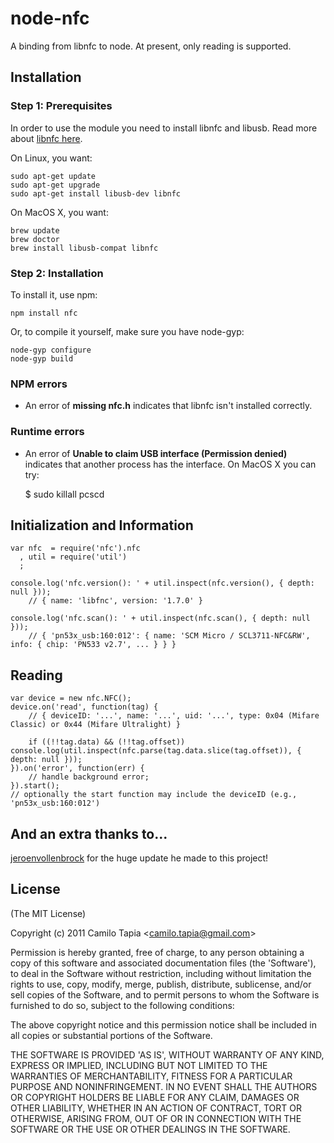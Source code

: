 node-nfc
========
A binding from libnfc to node.
At present,
only reading is supported.

## Installation

### Step 1: Prerequisites
In order to use the module you need to install libnfc and libusb.
Read more about [libnfc here](http://nfc-tools.org/index.php?title=Libnfc).

On Linux, you want:

    sudo apt-get update
    sudo apt-get upgrade
    sudo apt-get install libusb-dev libnfc

On MacOS X, you want:

    brew update
    brew doctor
    brew install libusb-compat libnfc

### Step 2: Installation

To install it, use npm:

    npm install nfc
    
Or, to compile it yourself, make sure you have node-gyp:

    node-gyp configure
    node-gyp build

### NPM errors

- An error of **missing nfc.h** indicates that libnfc isn't installed correctly.

### Runtime errors

- An error of **Unable to claim USB interface (Permission denied)**
indicates that another process has the interface. On MacOS X you can try:

    $ sudo killall pcscd


## Initialization and Information

    var nfc  = require('nfc').nfc
      , util = require('util')
      ;

    console.log('nfc.version(): ' + util.inspect(nfc.version(), { depth: null }));
        // { name: 'libfnc', version: '1.7.0' }

    console.log('nfc.scan(): ' + util.inspect(nfc.scan(), { depth: null }));
        // { 'pn53x_usb:160:012': { name: 'SCM Micro / SCL3711-NFC&RW', info: { chip: 'PN533 v2.7', ... } } }

## Reading

    var device = new nfc.NFC();
    device.on('read', function(tag) {
        // { deviceID: '...', name: '...', uid: '...', type: 0x04 (Mifare Classic) or 0x44 (Mifare Ultralight) }

        if ((!!tag.data) && (!!tag.offset)) console.log(util.inspect(nfc.parse(tag.data.slice(tag.offset)), { depth: null }));
    }).on('error', function(err) {
        // handle background error;
    }).start();
    // optionally the start function may include the deviceID (e.g., 'pn53x_usb:160:012')

## And an extra thanks to...

[jeroenvollenbrock](https://github.com/jeroenvollenbrock) for the huge update he made to this project!

## License 

(The MIT License)

Copyright (c) 2011 Camilo Tapia &lt;camilo.tapia@gmail.com&gt;

Permission is hereby granted, free of charge, to any person obtaining
a copy of this software and associated documentation files (the
'Software'), to deal in the Software without restriction, including
without limitation the rights to use, copy, modify, merge, publish,
distribute, sublicense, and/or sell copies of the Software, and to
permit persons to whom the Software is furnished to do so, subject to
the following conditions:

The above copyright notice and this permission notice shall be
included in all copies or substantial portions of the Software.

THE SOFTWARE IS PROVIDED 'AS IS', WITHOUT WARRANTY OF ANY KIND,
EXPRESS OR IMPLIED, INCLUDING BUT NOT LIMITED TO THE WARRANTIES OF
MERCHANTABILITY, FITNESS FOR A PARTICULAR PURPOSE AND NONINFRINGEMENT.
IN NO EVENT SHALL THE AUTHORS OR COPYRIGHT HOLDERS BE LIABLE FOR ANY
CLAIM, DAMAGES OR OTHER LIABILITY, WHETHER IN AN ACTION OF CONTRACT,
TORT OR OTHERWISE, ARISING FROM, OUT OF OR IN CONNECTION WITH THE
SOFTWARE OR THE USE OR OTHER DEALINGS IN THE SOFTWARE.
